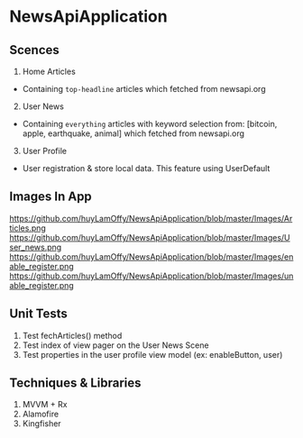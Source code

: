 # NewsApiApplication

## Scences
1. Home Articles
- Containing `top-headline` articles which fetched from newsapi.org
2. User News
- Containing `everything` articles with keyword selection from: [bitcoin, apple, earthquake, animal] which  fetched from newsapi.org
3. User Profile
- User registration & store local data. This feature using UserDefault

## Images In App
https://github.com/huyLamOffy/NewsApiApplication/blob/master/Images/Articles.png
https://github.com/huyLamOffy/NewsApiApplication/blob/master/Images/User_news.png
https://github.com/huyLamOffy/NewsApiApplication/blob/master/Images/enable_register.png
https://github.com/huyLamOffy/NewsApiApplication/blob/master/Images/unable_register.png

## Unit Tests
1. Test fechArticles() method
2. Test index of view pager on the User News Scene
3. Test properties in the user profile view model (ex: enableButton, user)

## Techniques & Libraries
1. MVVM + Rx
2. Alamofire
3. Kingfisher

